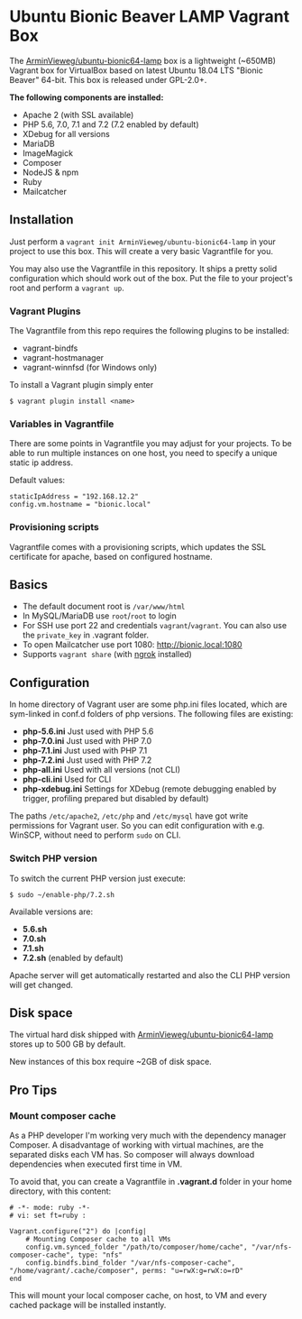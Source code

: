 # Ubuntu Bionic Beaver LAMP Vagrant Box

The [ArminVieweg/ubuntu-bionic64-lamp](https://app.vagrantup.com/ArminVieweg/boxes/ubuntu-bionic64-lamp) box 
is a lightweight (~650MB) Vagrant box for VirtualBox based on latest Ubuntu 18.04 LTS "Bionic Beaver" 64-bit. 
This box is released under GPL-2.0+. 

**The following components are installed:**

* Apache 2 (with SSL available)
* PHP 5.6, 7.0, 7.1 and 7.2 (7.2 enabled by default)
* XDebug for all versions
* MariaDB
* ImageMagick
* Composer
* NodeJS & npm
* Ruby
* Mailcatcher


## Installation

Just perform a `vagrant init ArminVieweg/ubuntu-bionic64-lamp` in your project to use this box.
This will create a very basic Vagrantfile for you.

You may also use the Vagrantfile in this repository. It ships a pretty solid configuration which should 
work out of the box. Put the file to your project's root and perform a `vagrant up`.


### Vagrant Plugins

The Vagrantfile from this repo requires the following plugins to be installed:

* vagrant-bindfs
* vagrant-hostmanager
* vagrant-winnfsd (for Windows only)

To install a Vagrant plugin simply enter

```
$ vagrant plugin install <name>
```

### Variables in Vagrantfile

There are some points in Vagrantfile you may adjust for your projects. To be able to run multiple instances
on one host, you need to specify a unique static ip address. 

Default values:

```
staticIpAddress = "192.168.12.2"
config.vm.hostname = "bionic.local"
```

### Provisioning scripts

Vagrantfile comes with a provisioning scripts, which updates the SSL certificate for apache, 
based on configured hostname.


## Basics

* The default document root is `/var/www/html`
* In MySQL/MariaDB use `root`/`root` to login
* For SSH use port 22 and credentials `vagrant`/`vagrant`. You can also use the `private_key` in .vagrant folder.
* To open Mailcatcher use port 1080: http://bionic.local:1080
* Supports `vagrant share` (with [ngrok](https://ngrok.com/download) installed)


## Configuration

In home directory of Vagrant user are some php.ini files located, which are sym-linked in conf.d folders of php versions.
The following files are existing:

* **php-5.6.ini** Just used with PHP 5.6
* **php-7.0.ini** Just used with PHP 7.0
* **php-7.1.ini** Just used with PHP 7.1
* **php-7.2.ini** Just used with PHP 7.2
* **php-all.ini** Used with all versions (not CLI)
* **php-cli.ini** Used for CLI
* **php-xdebug.ini** Settings for XDebug (remote debugging enabled by trigger, profiling prepared but disabled by default)

The paths `/etc/apache2`, `/etc/php` and `/etc/mysql` have got write permissions for Vagrant user. 
So you can edit configuration with e.g. WinSCP, without need to perform `sudo` on CLI. 

### Switch PHP version

To switch the current PHP version just execute:

```
$ sudo ~/enable-php/7.2.sh
```

Available versions are:

* **5.6.sh**
* **7.0.sh**
* **7.1.sh**
* **7.2.sh** (enabled by default)

Apache server will get automatically restarted and also the CLI PHP version will get changed.


## Disk space

The virtual hard disk shipped with [ArminVieweg/ubuntu-bionic64-lamp](https://app.vagrantup.com/ArminVieweg/boxes/ubuntu-bionic64-lamp) 
stores up to 500 GB by default.

New instances of this box require ~2GB of disk space.


## Pro Tips

### Mount composer cache

As a PHP developer I'm working very much with the dependency manager Composer. A disadvantage of working with virtual
machines, are the separated disks each VM has. So composer will always download dependencies when executed first time
in VM. 

To avoid that, you can create a Vagrantfile in **.vagrant.d** folder in your home directory, with this content:

```
# -*- mode: ruby -*-
# vi: set ft=ruby :

Vagrant.configure("2") do |config|
    # Mounting Composer cache to all VMs
    config.vm.synced_folder "/path/to/composer/home/cache", "/var/nfs-composer-cache", type: "nfs"
    config.bindfs.bind_folder "/var/nfs-composer-cache", "/home/vagrant/.cache/composer", perms: "u=rwX:g=rwX:o=rD"
end
```
This will mount your local composer cache, on host, to VM and every cached package will be installed instantly.
